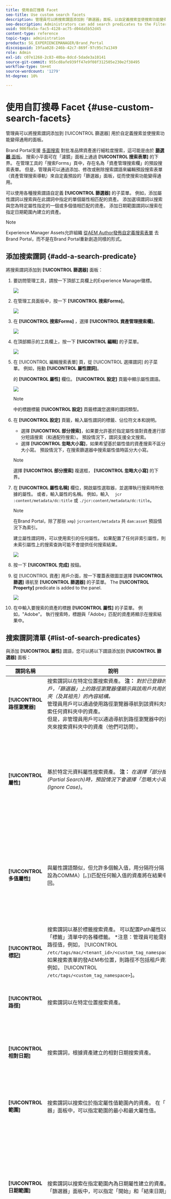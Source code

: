 ```yaml
---
title: 使用自訂搜尋 Facet
seo-title: Use custom search facets
description: 管理員可以將搜索謂語添加到「篩選器」面板，以自定義搜索並使搜索功能變得通用。
seo-description: Administrators can add search predicates to the Filters panel to customize search and make the search functionality versatile.
uuid: 986fba5a-fac5-4128-ac75-d04da5b52d45
content-type: reference
topic-tags: administration
products: SG_EXPERIENCEMANAGER/Brand_Portal
discoiquuid: 19faa028-246b-42c7-869f-97c95c7a1349
role: Admin
exl-id: c07e1268-2c83-40ba-8dcd-5dade3a10141
source-git-commit: 955cd8afe939ff47e9f08f312505e230e2f38495
workflow-type: tm+mt
source-wordcount: '1279'
ht-degree: 10%

---
```


# 使用自訂搜尋 Facet {#use-custom-search-facets}

管理員可以將搜索謂詞添加到 [!UICONTROL 篩選器] 用於自定義搜索並使搜索功能變得通用的面板。

Brand Portal支援 [多面搜索](../using/brand-portal-searching.md#search-using-facets-in-filters-panel) 對批准品牌資產進行細粒度搜索，這可能是由於 [**篩選器** 面板](../using/brand-portal-searching.md#search-using-facets-in-filters-panel)。 搜索小平面可在「濾鏡」面板上通過 **[!UICONTROL 搜索表單]** 的下界。 在管理工具的「搜索Forms」頁中，存在名為「資產管理搜索欄」的預設搜索表單。 但是，管理員可以通過添加、修改或刪除搜索謂語來編輯預設搜索表單（資產管理搜索導軌）來自定義預設的「篩選器」面板，從而使搜索功能變得通用。

可以使用各種搜索謂語自定義 **[!UICONTROL 篩選器]** 的子菜單。 例如，添加屬性謂詞以搜索與在此謂詞中指定的單個屬性相匹配的資產。 添加選項謂詞以搜索與您為特定屬性指定的一個或多個值相匹配的資產。 添加日期範圍謂詞以搜索在指定日期範圍內建立的資產。

>[!NOTE]
>
>Experience Manager Assets允許組織 [從AEM Author發佈自定義搜索表單](../using/publish-schema-search-facets-presets.md#publish-search-facets-to-brand-portal) 去Brand Portal，而不是在Brand Portal重新創造同樣的形式。

## 添加搜索謂詞 {#add-a-search-predicate}

將搜索謂詞添加到 **[!UICONTROL 篩選器]** 面板：

1. 要訪問管理工具，請按一下頂部工具欄上的Experience Manager徽標。

   ![](assets/aemlogo.png)

1. 在管理工具面板中，按一下 **[!UICONTROL 搜索Forms]**。

   ![](assets/navigation-panel-1.png)

1. 在 **[!UICONTROL 搜索Forms]** ，選擇 **[!UICONTROL 資產管理搜索欄]**。

   ![](assets/search-forms-page.png)

1. 在頂部顯示的工具欄上，按一下 **[!UICONTROL 編輯]** 的子菜單。

   ![](assets/edit-search-form-1.png)

1. 在 [!UICONTROL 編輯搜索表單] 頁，從 [!UICONTROL 選擇謂詞] 的子菜單。 例如，拖動 **[!UICONTROL 屬性謂詞]**。

   的 **[!UICONTROL 屬性]** 欄位。 **[!UICONTROL 設定]** 頁籤中顯示屬性謂語。

   ![](assets/partial-prop-predicate.png)

   >[!NOTE]
   >
   >中的標題標籤 **[!UICONTROL 設定]** 頁籤標識您選擇的謂詞類型。

1. 在 **[!UICONTROL 設定]** 頁籤，輸入屬性謂詞的標籤、佔位符文本和說明。

   * 選擇 **[!UICONTROL 部分搜索]**，如果要允許基於指定屬性值對資產進行部分短語搜索（和通配符搜索）。 預設情況下，謂詞支援全文搜索。
   * 選擇 **[!UICONTROL 忽略大小寫]**，如果希望基於屬性值的資產搜索不區分大小寫。 預設情況下，在搜索篩選器中搜索屬性值時區分大小寫。

   >[!NOTE]
   >
   >選擇 **[!UICONTROL 部分搜索]** 複選框， **[!UICONTROL 忽略大小寫]** 的下界。

1. 在 **[!UICONTROL 屬性名稱]** 欄位，開啟屬性選取器，並選擇執行搜索時所依據的屬性。 或者，輸入屬性的名稱。 例如，輸入 `  jcr :content/metadata/dc:title` 或 `./jcr:content/metadata/dc:title`。

   >[!NOTE]
   >
   >在Brand Portal，除了那些 `xmp`) `jcrcontent/metadata` 共 `dam:asset` 預設情況下為索引。
   >
   >建立屬性謂詞時，可以使用索引的任何屬性。 如果配置了任何非索引屬性，則未索引屬性上的搜索查詢可能不會提供任何搜索結果。

   ![](assets/title-prop.png)

1. 按一下 **[!UICONTROL 完成]** 按鈕。
1. 從 [!UICONTROL 資產] 用戶介面，按一下覆蓋表徵圖並選擇 **[!UICONTROL 篩選]** 導航至 **[!UICONTROL 篩選器]** 的子菜單。 The **[!UICONTROL Property]** predicate is added to the panel.

   ![](assets/property-filter-panel.png)

1. 在中輸入要搜索的資產的標題 **[!UICONTROL 屬性]** 的子菜單。 例如，&quot;Adobe&quot;。 執行搜索時，標題與「Adobe」匹配的資產將顯示在搜索結果中。

## 搜索謂詞清單 {#list-of-search-predicates}

與添加 **[!UICONTROL 屬性]** 謂語，您可以將以下謂語添加到 **[!UICONTROL 篩選器]** 面板：

| **謂詞名稱** | **說明** | **屬性** |
|-------|-------|----------|
| **[!UICONTROL 路徑瀏覽器]** | 搜索謂詞以在特定位置搜索資產。 **注：** *對於已登錄的用戶，「篩選器」上的路徑瀏覽器僅顯示與該用戶共用的資料夾（及其祖先）的內容結構。* <br> 管理員用戶可以通過使用路徑瀏覽器導航到該資料夾來搜索任何資料夾中的資產。 <br> 但是，非管理員用戶可以通過導航到路徑瀏覽器中的資料夾來搜索資料夾中的資產（他們可訪問）。 | <ul><li>欄位標籤</li><li>路徑</li><li>說明</li></ul> |
| **[!UICONTROL 屬性]** | 基於特定元資料屬性搜索資產。 **注：** *在選擇「部分搜索」(Partial Search)時，預設情況下會選擇「忽略大小寫」(Ignore Case)*。 | <ul><li>欄位標籤</li><li>預留位置</li><li>屬性名稱</li><li>部分搜尋</li><li>忽略大小寫</li><li> 說明</li></ul> |
| **[!UICONTROL 多值屬性]** | 與屬性謂語類似，但允許多個輸入值，用分隔符分隔（預設為COMMA）[。])匹配任何輸入值的資產將在結果中返回。 | <ul><li>欄位標籤</li><li>預留位置</li><li>屬性名稱</li><li>分隔符號支援</li><li>忽略大小寫</li><li>說明</li></ul> |
| **[!UICONTROL 標記]** | 搜索謂詞以基於標籤搜索資產。 可以配置Path屬性以填充「標籤」清單中的各種標籤。 *注意：管理員可能需要更改路徑值，例如， [!UICONTROL `/etc/tags/mac/<tenant_id>/<custom_tag_namespace>`]，如果搜索表單的發AEM布位置，則路徑不包括租戶資訊，例如， [!UICONTROL `/etc/tags/<custom_tag_namespace>`]。 | <ul><li>欄位標籤</li><li>屬性名稱</li><li>路徑</li><li>說明</li></ul> |
| **[!UICONTROL 路徑]** | 搜索謂詞以在特定位置搜索資產。 | <ul><li>欄位標籤</li><li>路徑</li><li>說明</li></ul> |  |
| **[!UICONTROL 相對日期]** | 搜索謂詞，根據資產建立的相對日期搜索資產。 | <ul><li>欄位標籤</li><li>屬性名稱</li><li>相對日期</li></ul> |
| **[!UICONTROL 範圍]** | 搜索謂詞以搜索位於指定屬性值範圍內的資產。 在「篩選器」面板中，可以指定範圍的最小和最大屬性值。 | <ul><li>欄位標籤</li><li>屬性名稱</li><li>說明</li></ul> |
| **[!UICONTROL 日期範圍]** | 搜索謂詞以搜索在指定範圍內為日期屬性建立的資產。 在「篩選器」面板中，可以指定「開始」和「結束日期」。 | <ul><li>欄位標籤</li><li>預留位置</li><li>屬性名稱</li><li>範圍文本（自）</li><li>範圍文本（至）</li><li>說明</li></ul> |
| **[!UICONTROL 日期]** | 基於日期屬性搜索基於滑塊的資產的搜索謂語。 | <ul><li>欄位標籤</li><li>屬性名稱</li><li>說明</li></ul> |
| **[!UICONTROL 檔案大小]** | 搜索謂詞以根據資產大小搜索資產。 | <ul><li>欄位標籤</li><li>屬性名稱</li><li>路徑</li><li>說明</li></ul> |
| **[!UICONTROL 上次修改的資產]** | 搜索謂詞以根據上次修改的日期搜索資產。 | <ul><li>欄位標籤</li><li>屬性名稱</li><li>說明</li></ul> |
| **[!UICONTROL 審批狀態]** | 搜索謂詞以基於批准元資料屬性搜索資產。 預設屬性名為 **大壩：狀態**。 | <ul><li>欄位標籤</li><li>屬性名稱</li><li>說明</li></ul> |
| **[!UICONTROL 簽出狀態]** | 搜索謂詞，根據資產從AEM Assets發佈時的簽出狀態搜索資產。 | <ul><li>欄位標籤</li><li>屬性名稱</li><li>說明</li></ul> |
| **[!UICONTROL 簽出者]** | 搜索謂詞，根據已簽出資產的用戶搜索資產。 | <ul><li>欄位標籤</li><li>屬性名稱</li><li>說明</li></ul> |
| **[!UICONTROL 到期狀態]** | 搜索謂詞以根據到期狀態搜索資產。 | <ul><li>欄位標籤</li><li>屬性名稱</li><li>說明</li></ul> |
| **[!UICONTROL 集合成員]** | 搜索謂詞，根據資產是否是集合的一部分來搜索資產。 | 說明 |
| **[!UICONTROL 隱藏]** | 此謂語對最終用戶不顯式可見，它用於通常用於將搜索結果類型限制為 **大壩：資產**。 | <ul><li>欄位標籤</li><li>屬性名稱</li><li>說明</li></ul> |

>[!NOTE]
>
>不使用 **[!UICONTROL 選項謂詞]**。 **[!UICONTROL 發佈狀態謂詞]**, **[!UICONTROL 分級謂詞]** 因為這些謂語在Brand Portal不起作用。

## 刪除搜索謂詞 {#delete-a-search-predicate}

要刪除搜索謂語，請執行以下步驟：

1. 按一下Adobe徽標以訪問管理工具。

   ![](assets/aemlogo.png)

1. 在管理工具面板中，按一下 **[!UICONTROL 搜索Forms]**。

   ![](assets/navigation-panel-2.png)

1. 在 **[!UICONTROL 搜索Forms]** ，選擇 **[!UICONTROL 資產管理搜索欄]**。

   ![](assets/search-forms-page.png)

1. 在頂部顯示的工具欄上，按一下 **[!UICONTROL 編輯]** 的子菜單。

   ![](assets/edit-search-form-2.png)

1. 在 [!UICONTROL 編輯搜索表單] 的子菜單。 例如，選擇 **[!UICONTROL 屬性謂詞]**。

   的 **[!UICONTROL 設定]** 頁籤中顯示屬性謂詞欄位。

1. 要刪除屬性謂詞，請按一下bin表徵圖。 在 **[!UICONTROL 刪除欄位]** 對話框，按一下 **[!UICONTROL 刪除]** 確認刪除操作。

   的 **[!UICONTROL 屬性謂詞]** 欄位， **[!UICONTROL 設定]** 頁籤變為空。

   ![](assets/search-form-delete-predicate.png)

1. 要保存更改，請按一下 **[!UICONTROL 完成]** 的子菜單。
1. 從 **[!UICONTROL 資產]** 用戶介面，按一下覆蓋表徵圖並選擇 **[!UICONTROL 篩選]** 導航至 **[!UICONTROL 篩選器]** 的子菜單。 的 **[!UICONTROL 屬性]** 謂詞將從面板中刪除。

   ![](assets/property-predicate-removed.png)
